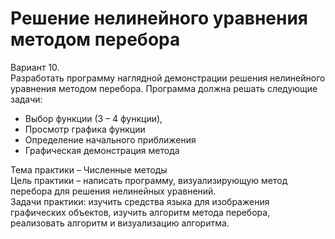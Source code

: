 # Решение нелинейного уравнения методом перебора
Вариант 10.  
Разработать программу наглядной демонстрации решения нелинейного уравнения методом перебора. Программа должна решать следующие задачи:  
- Выбор функции (3 – 4 функции),
- Просмотр графика функции
- Определение начального приближения
- Графическая демонстрация метода

Тема практики – Численные методы  
Цель практики – написать программу, визуализирующую метод перебора для решения нелинейных уравнений.  
Задачи практики: изучить средства языка для изображения графических объектов, изучить алгоритм метода перебора, реализовать алгоритм  и визуализацию алгоритма.
